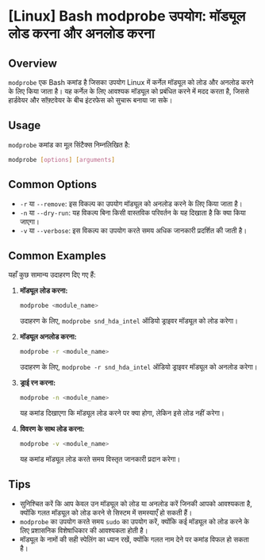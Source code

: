 # [Linux] Bash modprobe उपयोग: मॉड्यूल लोड करना और अनलोड करना

## Overview
`modprobe` एक Bash कमांड है जिसका उपयोग Linux में कर्नेल मॉड्यूल को लोड और अनलोड करने के लिए किया जाता है। यह कर्नेल के लिए आवश्यक मॉड्यूल को प्रबंधित करने में मदद करता है, जिससे हार्डवेयर और सॉफ़्टवेयर के बीच इंटरफेस को सुचारू बनाया जा सके।

## Usage
`modprobe` कमांड का मूल सिंटैक्स निम्नलिखित है:

```bash
modprobe [options] [arguments]
```

## Common Options
- `-r` या `--remove`: इस विकल्प का उपयोग मॉड्यूल को अनलोड करने के लिए किया जाता है।
- `-n` या `--dry-run`: यह विकल्प बिना किसी वास्तविक परिवर्तन के यह दिखाता है कि क्या किया जाएगा।
- `-v` या `--verbose`: इस विकल्प का उपयोग करते समय अधिक जानकारी प्रदर्शित की जाती है।

## Common Examples
यहाँ कुछ सामान्य उदाहरण दिए गए हैं:

1. **मॉड्यूल लोड करना:**
   ```bash
   modprobe <module_name>
   ```
   उदाहरण के लिए, `modprobe snd_hda_intel` ऑडियो ड्राइवर मॉड्यूल को लोड करेगा।

2. **मॉड्यूल अनलोड करना:**
   ```bash
   modprobe -r <module_name>
   ```
   उदाहरण के लिए, `modprobe -r snd_hda_intel` ऑडियो ड्राइवर मॉड्यूल को अनलोड करेगा।

3. **ड्राई रन करना:**
   ```bash
   modprobe -n <module_name>
   ```
   यह कमांड दिखाएगा कि मॉड्यूल लोड करने पर क्या होगा, लेकिन इसे लोड नहीं करेगा।

4. **विवरण के साथ लोड करना:**
   ```bash
   modprobe -v <module_name>
   ```
   यह कमांड मॉड्यूल लोड करते समय विस्तृत जानकारी प्रदान करेगा।

## Tips
- सुनिश्चित करें कि आप केवल उन मॉड्यूल को लोड या अनलोड करें जिनकी आपको आवश्यकता है, क्योंकि गलत मॉड्यूल को लोड करने से सिस्टम में समस्याएँ हो सकती हैं।
- `modprobe` का उपयोग करते समय `sudo` का उपयोग करें, क्योंकि कई मॉड्यूल को लोड करने के लिए प्रशासनिक विशेषाधिकार की आवश्यकता होती है।
- मॉड्यूल के नामों की सही स्पेलिंग का ध्यान रखें, क्योंकि गलत नाम देने पर कमांड विफल हो सकता है।